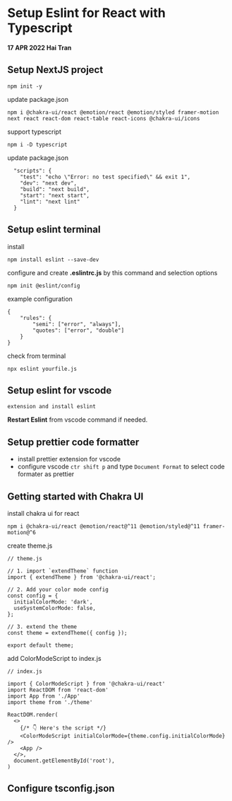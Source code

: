 # Setup Eslint for React with Typescript

**17 APR 2022 Hai Tran**

## Setup NextJS project

```
npm init -y
```

update package.json

```
npm i @chakra-ui/react @emotion/react @emotion/styled framer-motion next react react-dom react-table react-icons @chakra-ui/icons
```

support typescript

```
npm i -D typescript
```

update package.json

```
  "scripts": {
    "test": "echo \"Error: no test specified\" && exit 1",
    "dev": "next dev",
    "build": "next build",
    "start": "next start",
    "lint": "next lint"
  }
```

## Setup eslint terminal

install

```
npm install eslint --save-dev

```

configure and create **.eslintrc.js** by this command and selection options

```
npm init @eslint/config

```

example configuration

```
{
    "rules": {
        "semi": ["error", "always"],
        "quotes": ["error", "double"]
    }
}

```

check from terminal

```
npx eslint yourfile.js
```

## Setup eslint for vscode

```
extension and install eslint
```

**Restart Eslint** from vscode command if needed.

## Setup prettier code formatter

- install prettier extension for vscode
- configure vscode `ctr shift p` and type `Document Format` to select code formater as prettier

## Getting started with Chakra UI

install chakra ui for react

```
npm i @chakra-ui/react @emotion/react@^11 @emotion/styled@^11 framer-motion@^6
```

create theme.js

```
// theme.js

// 1. import `extendTheme` function
import { extendTheme } from '@chakra-ui/react';

// 2. Add your color mode config
const config = {
  initialColorMode: 'dark',
  useSystemColorMode: false,
};

// 3. extend the theme
const theme = extendTheme({ config });

export default theme;
```

add ColorModeScript to index.js

```
// index.js

import { ColorModeScript } from '@chakra-ui/react'
import ReactDOM from 'react-dom'
import App from './App'
import theme from './theme'

ReactDOM.render(
  <>
    {/* 👇 Here's the script */}
    <ColorModeScript initialColorMode={theme.config.initialColorMode} />
    <App />
  </>,
  document.getElementById('root'),
)
```

## Configure tsconfig.json
